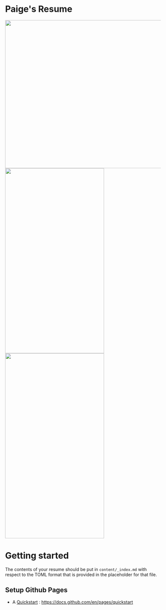 # Paige's Resume
<img src="https://github.com/paigeadelethompson/resume/blob/main/screenshot/sc1.png?raw=true" width=640 height=480 /><img src="https://github.com/paigeadelethompson/resume/blob/main/screenshot/sc2.PNG?raw=true" width=320 height=600 /><img src="https://github.com/paigeadelethompson/resume/blob/main/screenshot/sc3.PNG?raw=true" width=320 height=600 />
# Getting started 

The contents of your resume should be put in `content/_index.md` with respect to the TOML format that is provided in the placeholder for that file. 

## Setup Github Pages 

- A [Quickstart](https://docs.github.com/en/pages/quickstart) : https://docs.github.com/en/pages/quickstart
